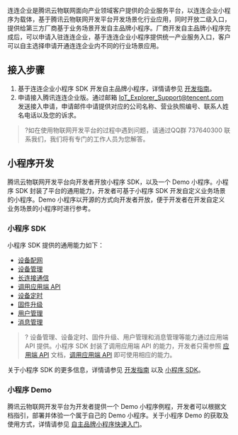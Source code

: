 

连连企业是腾讯云物联网面向产业领域客户提供的企业服务平台，以连连企业小程序为载体，基于腾讯云物联网开发平台开发场景化行业应用，同时开放二级入口，提供给第三方厂商基于业务场景开发自主品牌小程序。厂商开发自主品牌小程序完成后，可以申请入驻连连企业，基于连连企业小程序提供统一产业服务入口，客户可以自主选择申请开通连连企业内不同的行业场景应用。

## 接入步骤

1. 基于连连企业小程序 SDK 开发自主品牌小程序，详情请参见 [开发指南](https://cloud.tencent.com/document/product/1081/47686)。
2. 申请接入腾讯连连企业版。通过邮箱 IoT_Explorer_Support@tencent.com 发送接入申请，申请邮件中请提供对应的公司名称、营业执照编号、联系人姓名电话以及您的诉求。

>?如在使用物联网开发平台的过程中遇到问题，请通过QQ群 737640300 联系我们，我们将有专门的工作人员为您解答。

## 小程序开发

腾讯云物联网开发平台向开发者开放小程序 SDK，以及一个 Demo 小程序。小程序 SDK 封装了平台的通用能力，开发者可基于小程序 SDK 开发自定义业务场景的小程序。Demo 小程序以开源的方式向开发者开放，便于开发者在开发自定义业务场景的小程序时进行参考。

### 小程序 SDK

小程序 SDK 提供的通用能力如下：

- [设备配网](https://cloud.tencent.com/document/product/1081/47686#.E8.AE.BE.E5.A4.87.E9.85.8D.E7.BD.91)
- [设备管理](https://cloud.tencent.com/document/product/1081/40775)
- [长连接通信](https://cloud.tencent.com/document/product/1081/47686#.E9.95.BF.E8.BF.9E.E6.8E.A5.E9.80.9A.E4.BF.A1.E8.83.BD.E5.8A.9B)
- [调用应用端 API](https://cloud.tencent.com/document/product/1081/47686#.E8.B0.83.E7.94.A8.E5.BA.94.E7.94.A8.E7.AB.AF-api)
- [设备定时](https://cloud.tencent.com/document/product/1081/40777)
- [固件升级](https://cloud.tencent.com/document/product/1081/47127)
- [用户管理](https://cloud.tencent.com/document/product/1081/40774)
- [消息管理](https://cloud.tencent.com/document/product/1081/40778)

>? 设备管理、设备定时、固件升级、用户管理和消息管理等能力通过应用端 API 提供。小程序 SDK 封装了调用应用端 API 的能力，开发者只需参照 [应用端 API](https://cloud.tencent.com/document/product/1081/40773) 文档，[调用应用端 API](https://cloud.tencent.com/document/product/1081/47686#.E8.B0.83.E7.94.A8.E5.BA.94.E7.94.A8.E7.AB.AF-api) 即可使用相应的能力。

关于小程序 SDK 的更多信息，详情请参见 [开发指南](https://cloud.tencent.com/document/product/1081/47686) 以及 [小程序 SDK](https://cloud.tencent.com/document/product/1081/68795)。

### 小程序 Demo

腾讯云物联网开发平台为开发者提供一个 Demo 小程序例程，开发者可以根据文档指引，部署并体验一个属于自己的 Demo 小程序。关于小程序 Demo 的获取及使用方式，详情请参见 [自主品牌小程序快速入门](https://cloud.tencent.com/document/product/1081/47685)。


